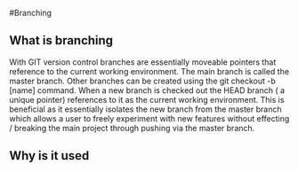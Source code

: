 #Branching

## What is branching

With GIT version control branches are essentially  moveable pointers that reference to the current working environment. The main branch is
called the master branch. Other branches can be created using the git checkout -b [name] command. When a new branch is checked out the HEAD branch ( a unique pointer)
references to it as the current working environment. This is beneficial as it essentially isolates the new branch from the master branch which allows a user
to freely experiment with new features without effecting / breaking the main project through pushing via the master branch.

## Why is it used
